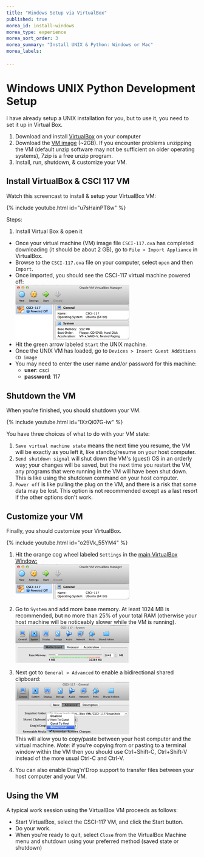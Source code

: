```yaml
---
title: "Windows Setup via VirtualBox"
published: true
morea_id: install-windows
morea_type: experience
morea_sort_order: 3
morea_summary: "Install UNIX & Python: Windows or Mac"
morea_labels:

---
```

# Windows UNIX Python Development Setup

I have already setup a UNIX installation for you, but to use it, you need to set it up in Virtual Box.

1. Download and install [VirtualBox](https://www.virtualbox.org/) on your computer
1. Download the [VM image](http://cs.drew.edu/~emhill/117/CSCI-117.ova) (~2GB). If you encounter problems unzipping the VM (default unzip software may not be sufficient on older operating systems), 7zip is a free unzip program.
1. Install, run, shutdown, & customize your VM.

## Install VirtualBox & CSCI 117 VM

Watch this screencast to install & setup your VirtualBox VM:
 
{% include youtube.html id="u7sHainPT8w" %}

Steps:

  1. Install Virtual Box & open it
  - Once your virtual machine (VM) image file `CSCI-117.ova` has completed downloading (it should be about 2 GB), go to `File > Import Appliance` in VirtualBox.
  - Browse to the `CSCI-117.ova` file on your computer, select `open` and then `Import`.
  - Once imported, you should see the CSCI-117 virtual machine powered off:<BR>
  <a href="VBMgr-full.png"><img src="VBMgr-sm.png" width="300"/></a>
  - Hit the green arrow labeled `Start` the UNIX machine.
  - Once the UNIX VM has loaded, go to `Devices > Insert Guest Additions CD image`
  - You may need to enter the user name and/or password for this machine:
     - **user**: csci
     - **password**: 117

## Shutdown the VM

When you're finished, you should shutdown your VM.

{% include youtube.html id="IXzQi07G-iw" %}

You have three choices of what to do with your VM state:

1. `Save virtual machine state` means the next time you resume, the VM will be exactly as you left it, like standby/resume on your host computer. 
1. `Send shutdown signal` will shut down the VM's (guest) OS in an orderly way; your changes will be saved, but the next time you restart the VM, any programs that were running in the VM will have been shut down.  This is like using the shutdown command on your host computer.
1. `Power off`  is like pulling the plug on the VM, and there is a risk that some data may be lost.  This option is not recommended except as a last resort if the other options don't work.

## Customize your VM

Finally, you should customize your VirtualBox.

{% include youtube.html id="o29Vk_55YM4" %}

1. Hit the orange cog wheel labeled `Settings` in the <a href="VBMgr-full.png">main VirtualBox Window:<BR>
<img src="VM-settings.png" width="300"/></a>

2. Go to `System` and add more base memory. At least 1024 MB is recommended, but no more than 25% of your total RAM (otherwise your host machine will be noticeably slower while the VM is running).<BR>
<a href="VM-ram.png"><img src="VM-ram-sm.png" width="300"/></a>

2. Next got to `General > Advanced` to enable a bidirectional shared clipboard:<BR>
<a href="VM-clipboard.png"><img src="VM-clipboard-sm.png" width="300"/></a><BR>
This will allow you to copy/paste between your host computer and the virtual machine. *Note:* if you’re copying from or pasting to a terminal window within the VM then you should use Ctrl+Shift-C, Ctrl+Shift-V instead of the more usual Ctrl-C and Ctrl-V.

3. You can also enable Drag'n'Drop support to transfer files between your host computer and your VM.

<!--1. Run VirtualBox and click the New button to create a new VM. 
1. When the VM Wizard appears, select the following options:
        operating system: Linux
        version: Ubuntu
        RAM base memory: at least 1024 MB is recommended
        Select "Use existing hard disk" and choose the .vdi file you downloaded in step 2
    This screencast explains how to set up, boot and log in to the VM. 
1. Make sure you have network access by opening the Firefox browser (icon located along left screen edge when VM is running) and visiting a popular site such as Google.com.
2. Install VM Guest Additions: In VirtualBox, choose Devices > Insert Guest Additions CD image… -->
<!--1. Highly recommended: enable Shared Folders and Copy/Paste, which allows you to view and edit files residing in the VM image using an editor on your host computer and to copy and paste text between the VM and your host computer.
    - On the popup window click Run button, after that give the password (saasbook) and click on the Authenticate button.
    - In VirtualBox, choose Devices > Shared Clipboard > Bidirectional
    - This will allow you to do copy and paste between your host computer and the virtual machine. *Note:* if you’re copying from or pasting to a terminal window within the VM then you should use Ctrl+Shift-C, Ctrl+Shift-V instead of the more usual Ctrl-C and Ctrl-V.-->

## Using the VM

A typical work session using the VirtualBox VM proceeds as follows:

- Start VirtualBox, select the CSCI-117 VM, and click the Start button.
- Do your work.
- When you're ready to quit, select `Close` from the VirtualBox Machine menu and shutdown using your preferred method (saved state or shutdown)

